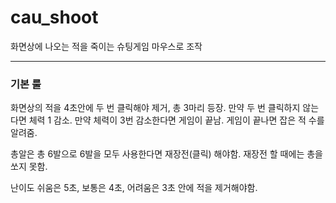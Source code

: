 # cau_shoot
화면상에 나오는 적을 죽이는 슈팅게임
마우스로 조작

---

### 기본 룰
화면상의 적을 4초안에 두 번 클릭해야 제거, 총 3마리 등장.
만약 두 번 클릭하지 않는다면 체력 1 감소.
만약 체력이 3번 감소한다면 게임이 끝남.
게임이 끝나면 잡은 적 수를 알려줌.

총알은 총 6발으로 6발을 모두 사용한다면 재장전(클릭) 해야함.
재장전 할 때에는 총을 쏘지 못함.

난이도 쉬움은 5초, 보통은 4초, 어려움은 3초 안에 적을 제거해야함.
